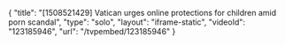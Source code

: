 {
    "title": "[1508521429] Vatican urges online protections for children amid porn scandal",
    "type": "solo",
    "layout": "iframe-static",
    "videoId": "123185946",
    "url": "\/tvpembed\/123185946"
}
